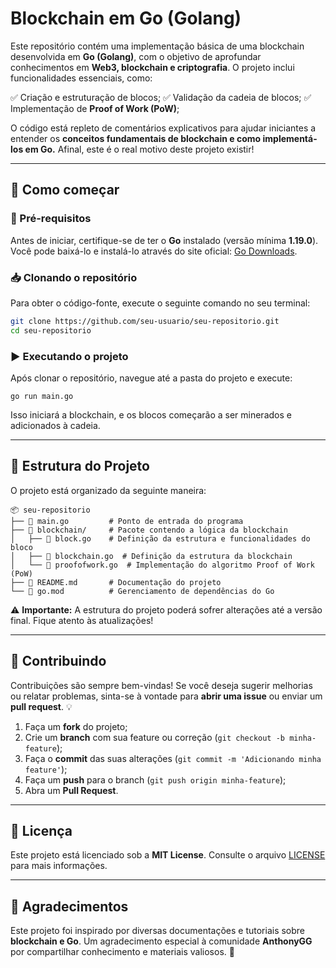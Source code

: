 # Blockchain em Go (Golang)

Este repositório contém uma implementação básica de uma blockchain desenvolvida em **Go (Golang)**, com o objetivo de aprofundar conhecimentos em **Web3, blockchain e criptografia**. O projeto inclui funcionalidades essenciais, como:

✅ Criação e estruturação de blocos;
✅ Validação da cadeia de blocos;
✅ Implementação de **Proof of Work (PoW)**;

O código está repleto de comentários explicativos para ajudar iniciantes a entender os **conceitos fundamentais de blockchain e como implementá-los em Go.** Afinal, este é o real motivo deste projeto existir!

---
## 🚀 Como começar

### 📌 Pré-requisitos
Antes de iniciar, certifique-se de ter o **Go** instalado (versão mínima **1.19.0**). Você pode baixá-lo e instalá-lo através do site oficial: [Go Downloads](https://go.dev/dl/).

### 📥 Clonando o repositório
Para obter o código-fonte, execute o seguinte comando no seu terminal:

```sh
git clone https://github.com/seu-usuario/seu-repositorio.git
cd seu-repositorio
```

### ▶️ Executando o projeto
Após clonar o repositório, navegue até a pasta do projeto e execute:

```
go run main.go
```

Isso iniciará a blockchain, e os blocos começarão a ser minerados e adicionados à cadeia.

---
## 📂 Estrutura do Projeto

O projeto está organizado da seguinte maneira:

```
📦 seu-repositorio
├── 📜 main.go         # Ponto de entrada do programa
├── 📂 blockchain/     # Pacote contendo a lógica da blockchain
│   ├── 📜 block.go    # Definição da estrutura e funcionalidades do bloco
│   ├── 📜 blockchain.go  # Definição da estrutura da blockchain
│   └── 📜 proofofwork.go  # Implementação do algoritmo Proof of Work (PoW)
├── 📜 README.md       # Documentação do projeto
└── 📜 go.mod          # Gerenciamento de dependências do Go
```

⚠️ **Importante:** A estrutura do projeto poderá sofrer alterações até a versão final. Fique atento às atualizações!

---
## 🤝 Contribuindo
Contribuições são sempre bem-vindas! Se você deseja sugerir melhorias ou relatar problemas, sinta-se à vontade para **abrir uma issue** ou enviar um **pull request**. 💡

1. Faça um **fork** do projeto;
2. Crie um **branch** com sua feature ou correção (`git checkout -b minha-feature`);
3. Faça o **commit** das suas alterações (`git commit -m 'Adicionando minha feature'`);
4. Faça um **push** para o branch (`git push origin minha-feature`);
5. Abra um **Pull Request**.

---
## 📜 Licença
Este projeto está licenciado sob a **MIT License**. Consulte o arquivo [LICENSE](LICENSE) para mais informações.

---
## 🙌 Agradecimentos
Este projeto foi inspirado por diversas documentações e tutoriais sobre **blockchain e Go**. Um agradecimento especial à comunidade **AnthonyGG** por compartilhar conhecimento e materiais valiosos. 🚀

